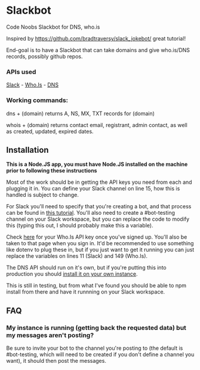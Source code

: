 # Slackbot
Code Noobs Slackbot for DNS, who.is


Inspired by https://github.com/bradtraversy/slack_jokebot/ great tutorial!

End-goal is to have a Slackbot that can take domains and give who.is/DNS records, possibly github repos.
### APIs used
[Slack](https://api.slack.com/) - [Who.Is](https://whoisxmlapi.com/) - [DNS](https://dns-api.org)

### Working commands: 

dns + (domain) returns A, NS, MX, TXT records for (domain)

whois + (domain) returns contact email, registrant, admin contact, as well as created, updated, expired dates.

## Installation
**This is a Node.JS app, you must have Node.JS installed on the machine prior to following these instructions**

Most of the work should be in getting the API keys you need from each and plugging it in. You can define your Slack channel on line 15, how this is handled is subject to change.

For Slack you'll need to specify that you're creating a bot, and that process can be found in [this tutorial](https://www.youtube.com/watch?v=nyyXTIL3Hkw). You'll also need to create a #bot-testing channel on your Slack workspace, but you can replace the code to modify this (typing this out, I should probably make this a variable).

Check [here](https://whoisapi.whoisxmlapi.com/products) for your Who.Is API key once you've signed up. You'll also be taken to that page when you sign in. It'd be recommended to use something like dotenv to plug these in, but if you just want to get it running you can just replace the variables on lines 11 (Slack) and 149 (Who.Is). 

The DNS API should run on it's own, but if you're putting this into production you should [install it on your own instance](https://github.com/skx/dns-api-go).

This is still in testing, but from what I've found you should be able to npm install from there and have it runnning on your Slack workspace.

## FAQ

### My instance is running (getting back the requested data) but my messages aren't posting?

Be sure to invite your bot to the channel you're posting to (the default is #bot-testing, which will need to be created if you don't define a channel you want), it should then post the messages.
